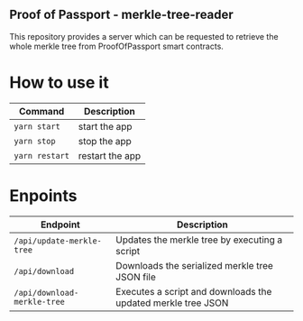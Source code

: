 ## Proof of Passport - merkle-tree-reader

This repository provides a server which can be requested to retrieve the whole merkle tree from ProofOfPassport smart contracts.

# How to use it

| Command      | Description   |
|--------------|---------------|
| `yarn start` | start the app |
| `yarn stop`  | stop the app  |
| `yarn restart` | restart the app |

# Enpoints

| Endpoint                    | Description                                           |
|-----------------------------|-------------------------------------------------------|
| `/api/update-merkle-tree`   | Updates the merkle tree by executing a script         |
| `/api/download`             | Downloads the serialized merkle tree JSON file        |
| `/api/download-merkle-tree` | Executes a script and downloads the updated merkle tree JSON  |
